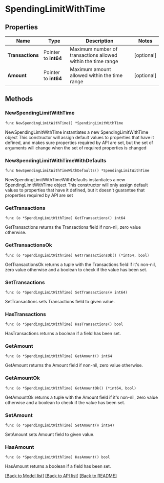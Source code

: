 # SpendingLimitWithTime

## Properties

Name | Type | Description | Notes
------------ | ------------- | ------------- | -------------
**Transactions** | Pointer to **int64** | Maximum number of transactions allowed within the time range | [optional] 
**Amount** | Pointer to **int64** | Maximum amount allowed within the time range | [optional] 

## Methods

### NewSpendingLimitWithTime

`func NewSpendingLimitWithTime() *SpendingLimitWithTime`

NewSpendingLimitWithTime instantiates a new SpendingLimitWithTime object
This constructor will assign default values to properties that have it defined,
and makes sure properties required by API are set, but the set of arguments
will change when the set of required properties is changed

### NewSpendingLimitWithTimeWithDefaults

`func NewSpendingLimitWithTimeWithDefaults() *SpendingLimitWithTime`

NewSpendingLimitWithTimeWithDefaults instantiates a new SpendingLimitWithTime object
This constructor will only assign default values to properties that have it defined,
but it doesn't guarantee that properties required by API are set

### GetTransactions

`func (o *SpendingLimitWithTime) GetTransactions() int64`

GetTransactions returns the Transactions field if non-nil, zero value otherwise.

### GetTransactionsOk

`func (o *SpendingLimitWithTime) GetTransactionsOk() (*int64, bool)`

GetTransactionsOk returns a tuple with the Transactions field if it's non-nil, zero value otherwise
and a boolean to check if the value has been set.

### SetTransactions

`func (o *SpendingLimitWithTime) SetTransactions(v int64)`

SetTransactions sets Transactions field to given value.

### HasTransactions

`func (o *SpendingLimitWithTime) HasTransactions() bool`

HasTransactions returns a boolean if a field has been set.

### GetAmount

`func (o *SpendingLimitWithTime) GetAmount() int64`

GetAmount returns the Amount field if non-nil, zero value otherwise.

### GetAmountOk

`func (o *SpendingLimitWithTime) GetAmountOk() (*int64, bool)`

GetAmountOk returns a tuple with the Amount field if it's non-nil, zero value otherwise
and a boolean to check if the value has been set.

### SetAmount

`func (o *SpendingLimitWithTime) SetAmount(v int64)`

SetAmount sets Amount field to given value.

### HasAmount

`func (o *SpendingLimitWithTime) HasAmount() bool`

HasAmount returns a boolean if a field has been set.


[[Back to Model list]](../README.md#documentation-for-models) [[Back to API list]](../README.md#documentation-for-api-endpoints) [[Back to README]](../README.md)



